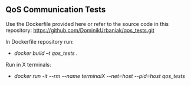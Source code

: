## QoS Communication Tests

Use the Dockerfile provided here or refer to the source code in this repository: https://github.com/DominikUrbaniak/qos_tests.git

In Dockerfile repository run:
- *docker build –t qos_tests .*

Run in X terminals:
- *docker run -it --rm --name terminalX --net=host --pid=host qos_tests*

